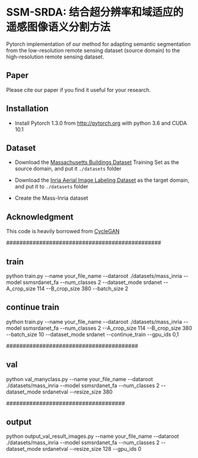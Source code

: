 # SSM-SRDA: 结合超分辨率和域适应的遥感图像语义分割方法
Pytorch implementation of our method for adapting semantic segmentation 
from the low-resolution remote sensing dataset (source domain) to the high-resolution remote sensing dataset.


## Paper

Please cite our paper if you find it useful for your research.


## Installation
* Install Pytorch 1.3.0 from http://pytorch.org with python 3.6 and CUDA 10.1


## Dataset
* Download the [Massachusetts Buildings Dataset](https://www.cs.toronto.edu/~vmnih/data/) 
 Training Set as the source domain, and put it `./datasets` folder
 
 * Download the [Inria Aerial Image Labeling Dataset](https://project.inria.fr/aerialimagelabeling/)
 as the target domain, and put it to `./datasets` folder
 
 * Create the Mass-Inria dataset
 
## Acknowledgment
This code is heavily borrowed from [CycleGAN](https://github.com/junyanz/pytorch-CycleGAN-and-pix2pix)



###############################################
## train
python train.py --name your_file_name --dataroot ./datasets/mass_inria  --model ssmsrdanet_fa --num_classes 2 --dataset_mode srdanet --A_crop_size 114 --B_crop_size 380 --batch_size 2

## continue train
python train.py --name your_file_name --dataroot ./datasets/mass_inria --model ssmsrdanet_fa --num_classes 2 --A_crop_size 114 --B_crop_size 380 --batch_size 10 --dataset_mode srdanet --continue_train  --gpu_ids 0,1

########################################
## val

python val_manyclass.py --name your_file_name --dataroot ./datasets/mass_inria --model ssmsrdanet_fa --num_classes 2 --dataset_mode srdanetval --resize_size 380


####################################
## output
python output_val_result_images.py --name your_file_name --dataroot ./datasets/mass_inria --model ssmsrdanet_fa --num_classes 2 --dataset_mode srdanetval --resize_size 128 --gpu_ids 0


